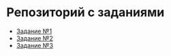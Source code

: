 # Репозиторий с заданиями

- [Задание №1](./1/README.md)
- [Задание №2](./2/README.md)
- [Задание №3](./3/README.md)